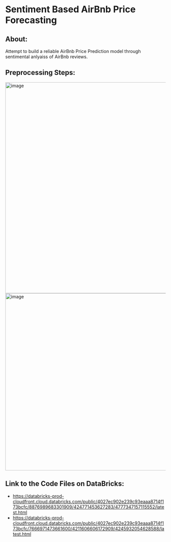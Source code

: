 # Sentiment Based AirBnb Price Forecasting

## About: <br>
Attempt to build a reliable AirBnb Price Prediction model through sentimental anlyaiss of AirBnb reviews.

## Preprocessing Steps: <br>
<img width="662" alt="image" src="https://github.com/WonderBoi99/Sentiment-Based-AirBnb-Price-Forecasting/assets/61436662/35d6d822-484e-4838-8573-f672f48308c2"><br>
<img width="556" alt="image" src="https://github.com/WonderBoi99/Sentiment-Based-AirBnb-Price-Forecasting/assets/61436662/8e55c469-f6de-47f1-a702-2a65e735468a"><br>




## Link to the Code Files on DataBricks: <br>
* https://databricks-prod-cloudfront.cloud.databricks.com/public/4027ec902e239c93eaaa8714f173bcfc/8876989683301909/424771453627283/4777347157115552/latest.html
* https://databricks-prod-cloudfront.cloud.databricks.com/public/4027ec902e239c93eaaa8714f173bcfc/7666971473661600/4211606606172909/4245932054628588/latest.html




 
